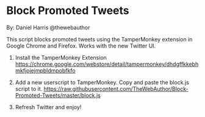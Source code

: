 # Block Promoted Tweets
By: Daniel Harris @thewebauthor

This script blocks promoted tweets using the TamperMonkey extension in Google Chrome and Firefox. Works with the new Twitter UI.

1. Install the TamperMonkey Extension
   https://chrome.google.com/webstore/detail/tampermonkey/dhdgffkkebhmkfjojejmpbldmpobfkfo
   
2. Add a new userscript to TamperMonkey. Copy and paste the block.js script to it.
   https://raw.githubusercontent.com/TheWebAuthor/Block-Promoted-Tweets/master/block.js
   
3. Refresh Twitter and enjoy!
